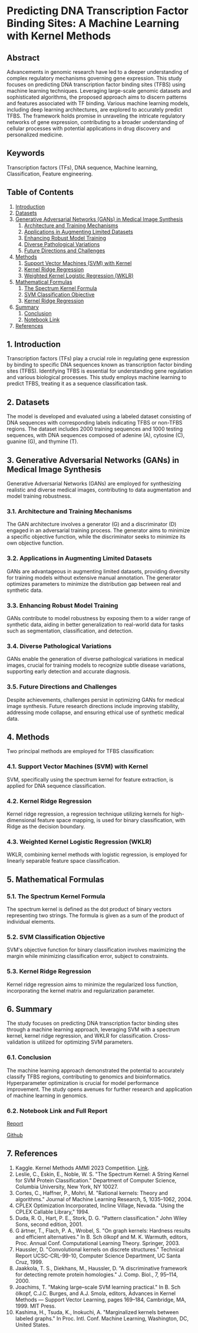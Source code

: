 # Predicting DNA Transcription Factor Binding Sites: A Machine Learning with Kernel Methods

## Abstract

Advancements in genomic research have led to a deeper understanding of complex regulatory mechanisms governing gene expression. This study focuses on predicting DNA transcription factor binding sites (TFBS) using machine learning techniques. Leveraging large-scale genomic datasets and sophisticated algorithms, the proposed approach aims to discern patterns and features associated with TF binding. Various machine learning models, including deep learning architectures, are explored to accurately predict TFBS. The framework holds promise in unraveling the intricate regulatory networks of gene expression, contributing to a broader understanding of cellular processes with potential applications in drug discovery and personalized medicine.

## Keywords

Transcription factors (TFs), DNA sequence, Machine learning, Classification, Feature engineering.

## Table of Contents

1. [Introduction](#1-introduction)
2. [Datasets](#2-datasets)
3. [Generative Adversarial Networks (GANs) in Medical Image Synthesis](#3-generative-adversarial-networks-gans-in-medical-image-synthesis)
    1. [Architecture and Training Mechanisms](#31-architecture-and-training-mechanisms)
    2. [Applications in Augmenting Limited Datasets](#32-applications-in-augmenting-limited-datasets)
    3. [Enhancing Robust Model Training](#33-enhancing-robust-model-training)
    4. [Diverse Pathological Variations](#34-diverse-pathological-variations)
    5. [Future Directions and Challenges](#35-future-directions-and-challenges)
4. [Methods](#4-methods)
    1. [Support Vector Machines (SVM) with Kernel](#41-support-vector-machines-svm-with-kernel)
    2. [Kernel Ridge Regression](#42-kernel-ridge-regression)
    3. [Weighted Kernel Logistic Regression (WKLR)](#43-weighted-kernel-logistic-regression-wklr)
5. [Mathematical Formulas](#5-mathematical-formulas)
    1. [The Spectrum Kernel Formula](#51-the-spectrum-kernel-formula)
    2. [SVM Classification Objective](#52-svm-classification-objective)
    3. [Kernel Ridge Regression](#53-kernel-ridge-regression)
6. [Summary](#6-summary)
    1. [Conclusion](#61-conclusion)
    2. [Notebook Link](#62-notebook-link)
7. [References](#7-references)

## 1. Introduction

Transcription factors (TFs) play a crucial role in regulating gene expression by binding to specific DNA sequences known as transcription factor binding sites (TFBS). Identifying TFBS is essential for understanding gene regulation and various biological processes. This study employs machine learning to predict TFBS, treating it as a sequence classification task.

## 2. Datasets

The model is developed and evaluated using a labeled dataset consisting of DNA sequences with corresponding labels indicating TFBS or non-TFBS regions. The dataset includes 2000 training sequences and 1000 testing sequences, with DNA sequences composed of adenine (A), cytosine (C), guanine (G), and thymine (T).

## 3. Generative Adversarial Networks (GANs) in Medical Image Synthesis

Generative Adversarial Networks (GANs) are employed for synthesizing realistic and diverse medical images, contributing to data augmentation and model training robustness.

### 3.1. Architecture and Training Mechanisms

The GAN architecture involves a generator (G) and a discriminator (D) engaged in an adversarial training process. The generator aims to minimize a specific objective function, while the discriminator seeks to minimize its own objective function.

### 3.2. Applications in Augmenting Limited Datasets

GANs are advantageous in augmenting limited datasets, providing diversity for training models without extensive manual annotation. The generator optimizes parameters to minimize the distribution gap between real and synthetic data.

### 3.3. Enhancing Robust Model Training

GANs contribute to model robustness by exposing them to a wider range of synthetic data, aiding in better generalization to real-world data for tasks such as segmentation, classification, and detection.

### 3.4. Diverse Pathological Variations

GANs enable the generation of diverse pathological variations in medical images, crucial for training models to recognize subtle disease variations, supporting early detection and accurate diagnosis.

### 3.5. Future Directions and Challenges

Despite achievements, challenges persist in optimizing GANs for medical image synthesis. Future research directions include improving stability, addressing mode collapse, and ensuring ethical use of synthetic medical data.

## 4. Methods

Two principal methods are employed for TFBS classification:

### 4.1. Support Vector Machines (SVM) with Kernel

SVM, specifically using the spectrum kernel for feature extraction, is applied for DNA sequence classification.

### 4.2. Kernel Ridge Regression

Kernel ridge regression, a regression technique utilizing kernels for high-dimensional feature space mapping, is used for binary classification, with Ridge as the decision boundary.

### 4.3. Weighted Kernel Logistic Regression (WKLR)

WKLR, combining kernel methods with logistic regression, is employed for linearly separable feature space classification.

## 5. Mathematical Formulas

### 5.1. The Spectrum Kernel Formula

The spectrum kernel is defined as the dot product of binary vectors representing two strings. The formula is given as a sum of the product of individual elements.

### 5.2. SVM Classification Objective

SVM's objective function for binary classification involves maximizing the margin while minimizing classification error, subject to constraints.

### 5.3. Kernel Ridge Regression

Kernel ridge regression aims to minimize the regularized loss function, incorporating the kernel matrix and regularization parameter.

## 6. Summary

The study focuses on predicting DNA transcription factor binding sites through a machine learning approach, leveraging SVM with a spectrum kernel, kernel ridge regression, and WKLR for classification. Cross-validation is utilized for optimizing SVM parameters.

### 6.1. Conclusion

The machine learning approach demonstrated the potential to accurately classify TFBS regions, contributing to genomics and bioinformatics. Hyperparameter optimization is crucial for model performance improvement. The study opens avenues for further research and application of machine learning in genomics.

### 6.2. Notebook Link and Full Report
[Report](https://github.com/Muhirwakyeyune/DNA_B_sites/blob/main/Predicting_DNA_Sequences_Report.pdf)

[Github](https://github.com/Muhirwakyeyune/DNA_B_sites/blob/main/predicting-dna-sequences%20copy.ipynb)

## 7. References

1. Kaggle. Kernel Methods AMMI 2023 Competition. [Link](https://www.kaggle.com/competitions/kernel-methods-ammi-2023).
2. Leslie, C., Eskin, E., Noble, W. S. "The Spectrum Kernel: A String Kernel for SVM Protein Classification." Department of Computer Science, Columbia University, New York, NY 10027.
3. Cortes, C., Haffner, P., Mohri, M. "Rational kernels: Theory and algorithms." Journal of Machine Learning Research, 5, 1035–1062, 2004.
4. CPLEX Optimization Incorporated, Incline Village, Nevada. "Using the CPLEX Callable Library," 1994.
5. Duda, R. O., Hart, P. E., Stork, D. G. "Pattern classification." John Wiley Sons, second edition, 2001.
6. G ̈artner, T., Flach, P. A., Wrobel, S. "On graph kernels: Hardness results and efficient alternatives." In B. Sch ̈olkopf and M. K. Warmuth, editors, Proc. Annual Conf. Computational Learning Theory. Springer, 2003.
7. Haussler, D. "Convolutional kernels on discrete structures." Technical Report UCSC-CRL-99-10, Computer Science Department, UC Santa Cruz, 1999.
8. Jaakkola, T. S., Diekhans, M., Haussler, D. "A discriminative framework for detecting remote protein homologies." J. Comp. Biol., 7, 95–114, 2000.
9. Joachims, T. "Making large–scale SVM learning practical." In B. Sch ̈olkopf, C.J.C. Burges, and A.J. Smola, editors, Advances in Kernel Methods — Support Vector Learning, pages 169–184, Cambridge, MA, 1999. MIT Press.
10. Kashima, H., Tsuda, K., Inokuchi, A. "Marginalized kernels between labeled graphs." In Proc. Intl. Conf. Machine Learning, Washington, DC, United States.
